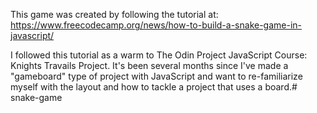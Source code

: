 This game was created by following the tutorial at: https://www.freecodecamp.org/news/how-to-build-a-snake-game-in-javascript/

I followed this tutorial as a warm to The Odin Project JavaScript Course: Knights Travails Project. It's been several months since I've made a "gameboard" type of project with JavaScript and want to re-familiarize myself with the layout and how to tackle a project that uses a board.#   s n a k e - g a m e  
 